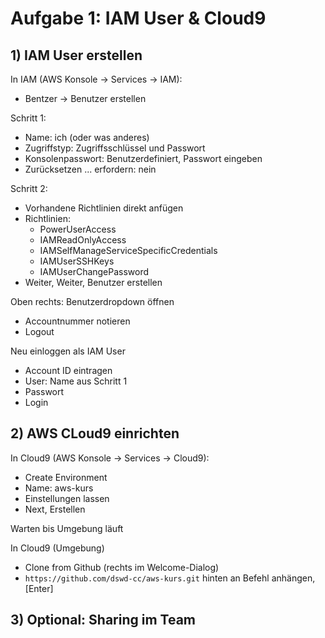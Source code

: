 # Aufgabe 1: IAM User & Cloud9

## 1) IAM User erstellen

In IAM (AWS Konsole -> Services -> IAM):
- Bentzer -> Benutzer erstellen

Schritt 1:
- Name: ich (oder was anderes)
- Zugriffstyp: Zugriffsschlüssel und Passwort
- Konsolenpasswort: Benutzerdefiniert, Passwort eingeben
- Zurücksetzen ... erfordern: nein

Schritt 2:
- Vorhandene Richtlinien direkt anfügen
- Richtlinien:
  - PowerUserAccess
  - IAMReadOnlyAccess
  - IAMSelfManageServiceSpecificCredentials
  - IAMUserSSHKeys
  - IAMUserChangePassword
- Weiter, Weiter, Benutzer erstellen

Oben rechts: Benutzerdropdown öffnen
- Accountnummer notieren
- Logout

Neu einloggen als IAM User
- Account ID eintragen
- User: Name aus Schritt 1
- Passwort
- Login


## 2) AWS CLoud9 einrichten

In Cloud9 (AWS Konsole -> Services -> Cloud9):
- Create Environment
- Name: aws-kurs
- Einstellungen lassen
- Next, Erstellen

Warten bis Umgebung läuft

In Cloud9 (Umgebung)
- Clone from Github (rechts im Welcome-Dialog)
- `https://github.com/dswd-cc/aws-kurs.git` hinten an Befehl anhängen, [Enter]


## 3) Optional: Sharing im Team